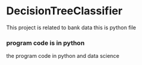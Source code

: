 # DecisionTreeClassifier
This project is related to bank data
this is python file
### program code is in python
the program code in python and data science
